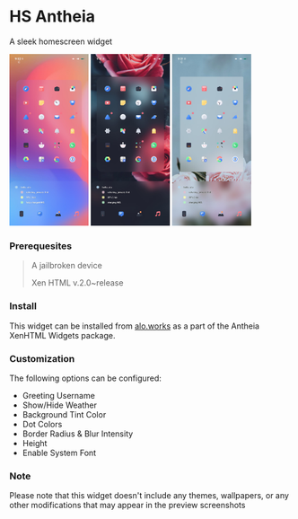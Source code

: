 # HS Antheia

A sleek homescreen widget

<img src="readme_images/SS1.jpg" width="28%"> <img src="readme_images/SS2.jpg" width="28%"> <img src="readme_images/SS3.jpg" width="28%">

### Prerequesites

> A jailbroken device
>
> Xen HTML v.2.0~release

### Install

This widget can be installed from [alo.works](https://alo.works) as a part of the Antheia XenHTML Widgets package.

### Customization

The following options can be configured:

- Greeting Username
- Show/Hide Weather
- Background Tint Color
- Dot Colors
- Border Radius & Blur Intensity
- Height
- Enable System Font

### Note

Please note that this widget doesn't include any themes, wallpapers, or any other modifications that may appear in the preview screenshots

